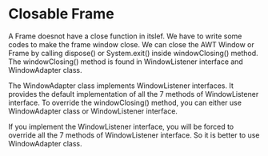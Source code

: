 # Closable Frame
A Frame doesnot have a close function in itslef. We have to write some codes to make the frame window close. We can close
the AWT Window or Frame by 
calling dispose() or System.exit() inside windowClosing() method. The windowClosing() method is found in WindowListener interface
and WindowAdapter class.

The WindowAdapter class implements WindowListener interfaces. It provides the default implementation of all the 7 methods of
WindowListener interface. To override the windowClosing() method, you can either use WindowAdapter class or WindowListener interface.

If you implement the WindowListener interface, you will be forced to override all the 7 methods of WindowListener interface.
So it is better to use WindowAdapter class.

